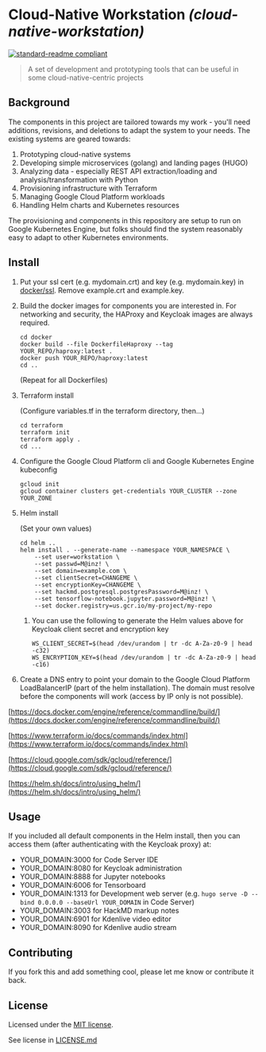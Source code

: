 # Cloud-Native Workstation _(cloud-native-workstation)_

[![standard-readme compliant](https://img.shields.io/badge/readme%20style-standard-brightgreen.svg?style=flat-square)](https://github.com/RichardLitt/standard-readme)

> A set of development and prototyping tools that can be useful in some cloud-native-centric projects

## Background

The components in this project are tailored towards my work - you'll need additions, revisions, and deletions to adapt the system to your needs.  The existing systems are geared towards:
1. Prototyping cloud-native systems
1. Developing simple microservices (golang) and landing pages (HUGO)
1. Analyzing data - especially REST API extraction/loading and analysis/transformation with Python
1. Provisioning infrastructure with Terraform
1. Managing Google Cloud Platform workloads
1. Handling Helm charts and Kubernetes resources

The provisioning and components in this repository are setup to run on Google Kubernetes Engine, but folks should find the system reasonably easy to adapt to other Kubernetes environments.

## Install

1. Put your ssl cert (e.g. mydomain.crt) and key (e.g. mydomain.key) in [docker/ssl](docker/ssl).  Remove example.crt and example.key.
1. Build the docker images for components you are interested in.  For networking and security, the HAProxy and Keycloak images are always required.
   ```
   cd docker
   docker build --file DockerfileHaproxy --tag YOUR_REPO/haproxy:latest .
   docker push YOUR_REPO/haproxy:latest
   cd ..
   ```
   (Repeat for all Dockerfiles)
1. Terraform install

   (Configure variables.tf in the terraform directory, then...)
   ```
   cd terraform
   terraform init
   terraform apply .
   cd ...
   ```
1. Configure the Google Cloud Platform cli and Google Kubernetes Engine kubeconfig
    ```
    gcloud init
    gcloud container clusters get-credentials YOUR_CLUSTER --zone YOUR_ZONE
    ```
1. Helm install

    (Set your own values)
    ```
    cd helm ..
    helm install . --generate-name --namespace YOUR_NAMESPACE \
        --set user=workstation \
        --set passwd=M@inz! \
        --set domain=example.com \
        --set clientSecret=CHANGEME \
        --set encryptionKey=CHANGEME \
        --set hackmd.postgresql.postgresPassword=M@inz! \
        --set tensorflow-notebook.jupyter.password=M@inz! \
        --set docker.registry=us.gcr.io/my-project/my-repo
    ```
   1. You can use the following to generate the Helm values above for Keycloak client secret and encryption key
      ```
      WS_CLIENT_SECRET=$(head /dev/urandom | tr -dc A-Za-z0-9 | head -c32)
      WS_ENCRYPTION_KEY=$(head /dev/urandom | tr -dc A-Za-z0-9 | head -c16)
      ```
1. Create a DNS entry to point your domain to the Google Cloud Platform LoadBalancerIP (part of the helm installation).  The domain must resolve before the components will work (access by IP only is not possible).

[https://docs.docker.com/engine/reference/commandline/build/](https://docs.docker.com/engine/reference/commandline/build/)

[https://www.terraform.io/docs/commands/index.html](https://www.terraform.io/docs/commands/index.html)

[https://cloud.google.com/sdk/gcloud/reference/](https://cloud.google.com/sdk/gcloud/reference/)

[https://helm.sh/docs/intro/using_helm/](https://helm.sh/docs/intro/using_helm/)

## Usage

If you included all default components in the Helm install, then you can access them (after authenticating with the Keycloak proxy) at:
* YOUR_DOMAIN:3000 for Code Server IDE
* YOUR_DOMAIN:8080 for Keycloak administration
* YOUR_DOMAIN:8888 for Jupyter notebooks
* YOUR_DOMAIN:6006 for Tensorboard
* YOUR_DOMAIN:1313 for Development web server (e.g. `hugo serve -D --bind 0.0.0.0 --baseUrl YOUR_DOMAIN` in Code Server)
* YOUR_DOMAIN:3003 for HackMD markup notes
* YOUR_DOMAIN:6901 for Kdenlive video editor
* YOUR_DOMAIN:8090 for Kdenlive audio stream

## Contributing

If you fork this and add something cool, please let me know or contribute it back.

## License

Licensed under the [MIT license](https://opensource.org/licenses/MIT).

See license in [LICENSE.md](LICENSE.md)